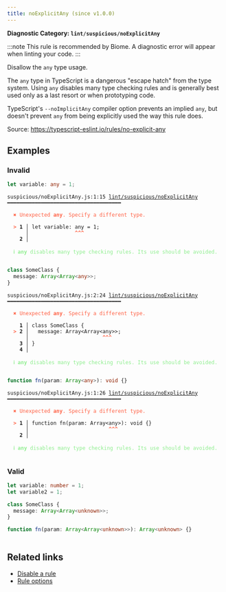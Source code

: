 ```yaml
---
title: noExplicitAny (since v1.0.0)
---
```


**Diagnostic Category: `lint/suspicious/noExplicitAny`**

:::note
This rule is recommended by Biome. A diagnostic error will appear when linting your code.
:::

Disallow the `any` type usage.

The `any` type in TypeScript is a dangerous "escape hatch" from the type system.
Using `any` disables many type checking rules and is generally best used only as a last resort or when prototyping code.

TypeScript's `--noImplicitAny` compiler option prevents an implied `any`,
but doesn't prevent `any` from being explicitly used the way this rule does.

Source: https://typescript-eslint.io/rules/no-explicit-any

## Examples

### Invalid

```ts
let variable: any = 1;
```

<pre class="language-text"><code class="language-text">suspicious/noExplicitAny.js:1:15 <a href="https://biomejs.dev/linter/rules/no-explicit-any">lint/suspicious/noExplicitAny</a> ━━━━━━━━━━━━━━━━━━━━━━━━━━━━━━━━━━━━━

<strong><span style="color: Tomato;">  </span></strong><strong><span style="color: Tomato;">✖</span></strong> <span style="color: Tomato;">Unexpected </span><span style="color: Tomato;"><strong>any</strong></span><span style="color: Tomato;">. Specify a different type.</span>
  
<strong><span style="color: Tomato;">  </span></strong><strong><span style="color: Tomato;">&gt;</span></strong> <strong>1 │ </strong>let variable: any = 1;
   <strong>   │ </strong>              <strong><span style="color: Tomato;">^</span></strong><strong><span style="color: Tomato;">^</span></strong><strong><span style="color: Tomato;">^</span></strong>
    <strong>2 │ </strong>
  
<strong><span style="color: lightgreen;">  </span></strong><strong><span style="color: lightgreen;">ℹ</span></strong> <span style="color: lightgreen;"><strong>any</strong></span><span style="color: lightgreen;"> disables many type checking rules. Its use should be avoided.</span>
  
</code></pre>

```ts
class SomeClass {
  message: Array<Array<any>>;
}
```

<pre class="language-text"><code class="language-text">suspicious/noExplicitAny.js:2:24 <a href="https://biomejs.dev/linter/rules/no-explicit-any">lint/suspicious/noExplicitAny</a> ━━━━━━━━━━━━━━━━━━━━━━━━━━━━━━━━━━━━━

<strong><span style="color: Tomato;">  </span></strong><strong><span style="color: Tomato;">✖</span></strong> <span style="color: Tomato;">Unexpected </span><span style="color: Tomato;"><strong>any</strong></span><span style="color: Tomato;">. Specify a different type.</span>
  
    <strong>1 │ </strong>class SomeClass {
<strong><span style="color: Tomato;">  </span></strong><strong><span style="color: Tomato;">&gt;</span></strong> <strong>2 │ </strong>  message: Array&lt;Array&lt;any&gt;&gt;;
   <strong>   │ </strong>                       <strong><span style="color: Tomato;">^</span></strong><strong><span style="color: Tomato;">^</span></strong><strong><span style="color: Tomato;">^</span></strong>
    <strong>3 │ </strong>}
    <strong>4 │ </strong>
  
<strong><span style="color: lightgreen;">  </span></strong><strong><span style="color: lightgreen;">ℹ</span></strong> <span style="color: lightgreen;"><strong>any</strong></span><span style="color: lightgreen;"> disables many type checking rules. Its use should be avoided.</span>
  
</code></pre>

```ts
function fn(param: Array<any>): void {}
```

<pre class="language-text"><code class="language-text">suspicious/noExplicitAny.js:1:26 <a href="https://biomejs.dev/linter/rules/no-explicit-any">lint/suspicious/noExplicitAny</a> ━━━━━━━━━━━━━━━━━━━━━━━━━━━━━━━━━━━━━

<strong><span style="color: Tomato;">  </span></strong><strong><span style="color: Tomato;">✖</span></strong> <span style="color: Tomato;">Unexpected </span><span style="color: Tomato;"><strong>any</strong></span><span style="color: Tomato;">. Specify a different type.</span>
  
<strong><span style="color: Tomato;">  </span></strong><strong><span style="color: Tomato;">&gt;</span></strong> <strong>1 │ </strong>function fn(param: Array&lt;any&gt;): void {}
   <strong>   │ </strong>                         <strong><span style="color: Tomato;">^</span></strong><strong><span style="color: Tomato;">^</span></strong><strong><span style="color: Tomato;">^</span></strong>
    <strong>2 │ </strong>
  
<strong><span style="color: lightgreen;">  </span></strong><strong><span style="color: lightgreen;">ℹ</span></strong> <span style="color: lightgreen;"><strong>any</strong></span><span style="color: lightgreen;"> disables many type checking rules. Its use should be avoided.</span>
  
</code></pre>

### Valid

```ts
let variable: number = 1;
let variable2 = 1;
```

```ts
class SomeClass {
  message: Array<Array<unknown>>;
}
```

```ts
function fn(param: Array<Array<unknown>>): Array<unknown> {}
```

```
```

## Related links

- [Disable a rule](/linter/#disable-a-lint-rule)
- [Rule options](/linter/#rule-options)
